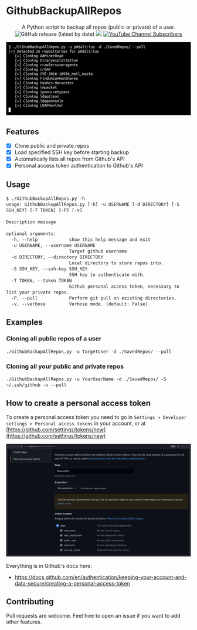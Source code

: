 # GithubBackupAllRepos

<p align="center">
  A Python script to backup all repos (public or private) of a user.
  <br>
  <img alt="GitHub release (latest by date)" src="https://img.shields.io/github/v/release/p0dalirius/GithubBackupAllRepos">
  <a href="https://twitter.com/intent/follow?screen_name=podalirius_" title="Follow"><img src="https://img.shields.io/twitter/follow/podalirius_?label=Podalirius&style=social"></a>
  <a href="https://www.youtube.com/c/Podalirius_?sub_confirmation=1" title="Subscribe"><img alt="YouTube Channel Subscribers" src="https://img.shields.io/youtube/channel/subscribers/UCF_x5O7CSfr82AfNVTKOv_A?style=social"></a>
  <br>
</p>

![](./.github/example.png)

## Features

 - [x] Clone public and private repos
 - [x] Load specified SSH key before starting backup
 - [x] Automatically lists all repos from Github's API
 - [x] Personal access token authentication to Github's API

## Usage

```
$ ./GithubBackupAllRepos.py -h
usage: GithubBackupAllRepos.py [-h] -u USERNAME [-d DIRECTORY] [-S SSH_KEY] [-T TOKEN] [-P] [-v]

Description message

optional arguments:
  -h, --help            show this help message and exit
  -u USERNAME, --username USERNAME
                        Target github username
  -d DIRECTORY, --directory DIRECTORY
                        Local directory to store repos into.
  -S SSH_KEY, --ssh-key SSH_KEY
                        SSH key to authenticate with.
  -T TOKEN, --token TOKEN
                        Github personal access token, necessary to list your private repos.
  -P, --pull            Perform git pull on existing directories.
  -v, --verbose         Verbose mode. (default: False)
```

## Examples

### Cloning all public repos of a user

```
./GithubBackupAllRepos.py -u TargetUser -d ./SavedRepos/ --pull
```

### Cloning all your public and private repos

```
./GithubBackupAllRepos.py -u YourUserName -d ./SavedRepos/ -S ~/.ssh/github -v --pull
```

## How to create a personal access token

To create a personal access token you need to go in `Settings > Developer settings > Personal access tokens` in your account, or at [https://github.com/settings/tokens/new](https://github.com/settings/tokens/new)

[![](./.github/create_token.png)](https://github.com/settings/tokens/new)

Everything is in Github's docs here:
 - https://docs.github.com/en/authentication/keeping-your-account-and-data-secure/creating-a-personal-access-token
 
## Contributing

Pull requests are welcome. Feel free to open an issue if you want to add other features.
